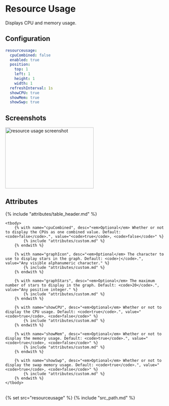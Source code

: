 # Resource Usage

Displays CPU and memory usage.

## Configuration

```yaml
resourceusage:
  cpuCombined: false
  enabled: true
  position:
    top: 1
    left: 1
    height: 1
    width: 1
  refreshInterval: 1s
  showCPU: true
  showMem: true
  showSwp: true
```

## Screenshots

<img class="screenshot" src="/assets/modules/resource_usage.png" width="279" height="193" alt="resource usage screenshot" />

## Attributes

<table>
    {% include "attributes/table_header.md" %}

    <tbody>
        {% with name="cpuCombined", desc="<em>Optional</em> Whether or not to display the CPUs as one combined value. Default: <code>false</code>.", value="<code>true</code>, <code>false</code>" %}
            {% include "attributes/custom.md" %}
        {% endwith %}

        {% with name="graphIcon", desc="<em>Optional</em> The character to use to display stars in the graph. Default: <code>|</code>.", value="Any visible alphanumeric character." %}
            {% include "attributes/custom.md" %}
        {% endwith %}

        {% with name="graphStars", desc="<em>Optional</em> The maximum number of stars to display in the graph. Default: <code>20</code>.", value="Any positive integer." %}
            {% include "attributes/custom.md" %}
        {% endwith %}

        {% with name="showCPU", desc="<em>Optional</em> Whether or not to display the CPU usage. Default: <code>true</code>.", value="<code>true</code>, <code>false</code>" %}
            {% include "attributes/custom.md" %}
        {% endwith %}

        {% with name="showMem", desc="<em>Optional</em> Whether or not to display the memory usage. Default: <code>true</code>.", value="<code>true</code>, <code>false</code>" %}
            {% include "attributes/custom.md" %}
        {% endwith %}

        {% with name="showSwp", desc="<em>Optional</em> Whether or not to display the swap memory usage. Default: <code>true</code>.", value="<code>true</code>, <code>false</code>" %}
            {% include "attributes/custom.md" %}
        {% endwith %}
    </tbody>
</table>

{% set src="resourceusage" %}
{% include "src_path.md" %}